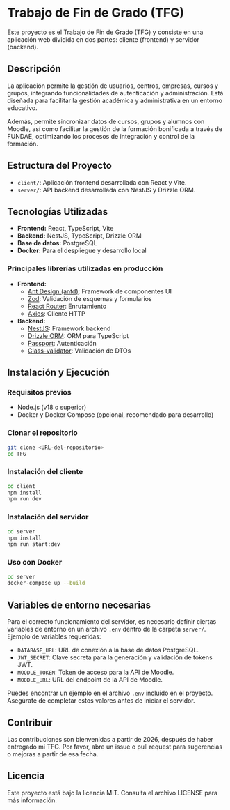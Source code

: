 # Trabajo de Fin de Grado (TFG)

Este proyecto es el Trabajo de Fin de Grado (TFG) y consiste en una aplicación web dividida en dos partes: cliente (frontend) y servidor (backend).

## Descripción
La aplicación permite la gestión de usuarios, centros, empresas, cursos y grupos, integrando funcionalidades de autenticación y administración. Está diseñada para facilitar la gestión académica y administrativa en un entorno educativo.

Además, permite sincronizar datos de cursos, grupos y alumnos con Moodle, así como facilitar la gestión de la formación bonificada a través de FUNDAE, optimizando los procesos de integración y control de la formación.

## Estructura del Proyecto
- `client/`: Aplicación frontend desarrollada con React y Vite.
- `server/`: API backend desarrollada con NestJS y Drizzle ORM.

## Tecnologías Utilizadas
- **Frontend:** React, TypeScript, Vite
- **Backend:** NestJS, TypeScript, Drizzle ORM
- **Base de datos:** PostgreSQL
- **Docker:** Para el despliegue y desarrollo local

### Principales librerías utilizadas en producción
- **Frontend:**
  - [Ant Design (antd)](https://ant.design/): Framework de componentes UI
  - [Zod](https://zod.dev/): Validación de esquemas y formularios
  - [React Router](https://reactrouter.com/): Enrutamiento
  - [Axios](https://axios-http.com/): Cliente HTTP
- **Backend:**
  - [NestJS](https://nestjs.com/): Framework backend
  - [Drizzle ORM](https://orm.drizzle.team/): ORM para TypeScript
  - [Passport](http://www.passportjs.org/): Autenticación
  - [Class-validator](https://github.com/typestack/class-validator): Validación de DTOs

## Instalación y Ejecución

### Requisitos previos
- Node.js (v18 o superior)
- Docker y Docker Compose (opcional, recomendado para desarrollo)

### Clonar el repositorio
```bash
git clone <URL-del-repositorio>
cd TFG
```

### Instalación del cliente
```bash
cd client
npm install
npm run dev
```

### Instalación del servidor
```bash
cd server
npm install
npm run start:dev
```

### Uso con Docker
```bash
cd server
docker-compose up --build
```

## Variables de entorno necesarias
Para el correcto funcionamiento del servidor, es necesario definir ciertas variables de entorno en un archivo `.env` dentro de la carpeta `server/`. Ejemplo de variables requeridas:

- `DATABASE_URL`: URL de conexión a la base de datos PostgreSQL.
- `JWT_SECRET`: Clave secreta para la generación y validación de tokens JWT.
- `MOODLE_TOKEN`: Token de acceso para la API de Moodle.
- `MOODLE_URL`: URL del endpoint de la API de Moodle.

Puedes encontrar un ejemplo en el archivo `.env` incluido en el proyecto. Asegúrate de completar estos valores antes de iniciar el servidor.

## Contribuir
Las contribuciones son bienvenidas a partir de 2026, después de haber entregado mi TFG. Por favor, abre un issue o pull request para sugerencias o mejoras a partir de esa fecha.

## Licencia
Este proyecto está bajo la licencia MIT. Consulta el archivo LICENSE para más información.
